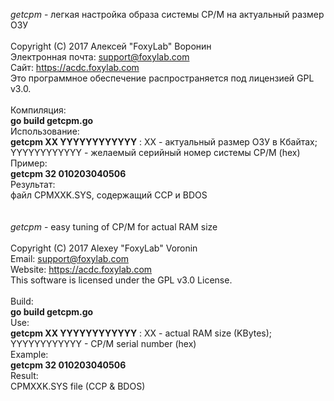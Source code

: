 <i>getcpm</i> - легкая настройка образа системы CP/M на актуальный размер ОЗУ<br/><br/>
Copyright (C) 2017 Алексей "FoxyLab" Воронин<br/>
Электронная почта:    support@foxylab.com<br/>
Сайт:  https://acdc.foxylab.com<br/>
Это программное обеспечение распространяется под лицензией GPL v3.0.<br/><br/>
Компиляция:<br/>
<b>go build getcpm.go</b><br/>
Использование:<br/>
<b>getcpm XX YYYYYYYYYYYY</b>  :
XX - актуальный размер ОЗУ в Кбайтах;<br/>
YYYYYYYYYYYY - желаемый серийный номер системы CP/M (hex)<br/> 
Пример:<br/>
<b>getcpm 32 010203040506</b><br/>
Результат:<br/>
файл CPMXXK.SYS, содержащий CCP и BDOS<br/><br/><br/>
<i>getcpm</i> - easy tuning of CP/M for actual RAM size<br/><br/>
Copyright (C) 2017 Alexey "FoxyLab" Voronin<br/>
Email:    support@foxylab.com<br/>
Website:  https://acdc.foxylab.com<br/>
This software is licensed under the GPL v3.0 License.<br/><br/>
Build:<br/>
<b>go build getcpm.go</b><br/>
Use:<br/>
<b>getcpm XX YYYYYYYYYYYY</b>  :
XX - actual RAM size (KBytes);<br/>
YYYYYYYYYYYY - CP/M serial number (hex)<br/> 
Example:<br/>
<b>getcpm 32 010203040506</b><br/>
Result:<br/>
CPMXXK.SYS file (CCP & BDOS)
